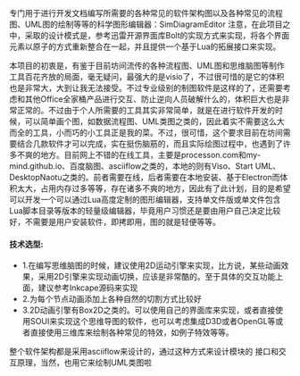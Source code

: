 专门用于进行开发文档编写所需要的各种常见的软件架构图以及各种常见的流程图、UML图的绘制等等的科学图形编辑器：SimDiagramEditor
注意，在此项目之中，采取的设计模式是，参考迅雷开源界面库Bolt的实现方式来实现，将各个界面元素以原子的方式重新整合在一起，并且提供一个基于Lua的拓展接口来实现。

本项目的初衷是，有鉴于目前坊间流传的各种流程图、UML图和思维脑图等制作工具百花齐放的局面，毫无疑问，最强大的是visio了，不过很可惜的是它的体积也是非常大，大到让我无法接受。不过专业级别的制图软件是这样的了，还需要考虑和其他Office全家桶产品进行交互、防止逆向人员破解什么的，体积巨大也是非常正常的。不过由于个人所需要的工具其实非常简单，就是在进行软件开发的时候，可以简单画个图，如数据流程图、UML类图之类的，因此着实不需要这么大而全的工具，小而巧的小工具正是我的菜。不过，很可惜，这个要求目前在坊间需要结合几款软件才可以完成，实在挺伤脑筋的，而且实际绘图过程中，也遇到了许多不爽的地方。目前网上不错的在线工具，主要是processon.com和my-mind.github.io、百度脑图、asciiflow之类的，本地的则有Viso、Start UML、DesktopNaotu之类的。前者需要在线，后者需要在本地安装、基于Electron而体积太大，占用内存过多等等，存在诸多不爽的地方，因此有了此计划，目的是希望可以开发一个可以通过Lua高度定制的图形编辑器，支持单文件版或单文件包含Lua脚本目录等版本的轻量级编辑器，毕竟用户习惯还是要由用户自己决定比较好，不需要是用户安装软件，即拷即用，图的就是轻便等等。

#### 技术选型:
 - 1.在编写思维脑图的时候，建议使用2D运动引擎来实现，比方说，某些动画效果，采用2D引擎来实现动画切换，应该是非常酷的。至于具体的交互功能上面，建议参考Inkcape源码来实现
 - 2.为每个节点动画添加上各种自然的切割方式比较好
 - 3.2D动画引擎有Box2D之类的。可以使用自己的界面库来实现，或者直接使用SOUI来实现这个思维导图的软件，也可以考虑集成D3D或者OpenGL等或者直接使用三维库来绘制各种常见的特效，如例子特效等等。

整个软件架构都是采用asciiflow来设计的，通过这种方式来设计模块的 接口和交互原理，当然，也用它来绘制UML类图啦